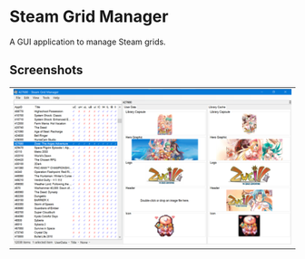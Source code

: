 # Steam Grid Manager

A GUI application to manage Steam grids.

## Screenshots

<table>
    <tr>
        <td>
            <img alt="Example" src="/docs/screenshots/example.png"/>
        </td>
    </tr>
</table>
